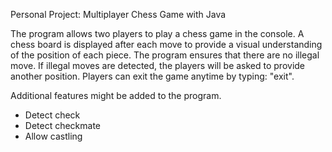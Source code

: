 Personal Project: Multiplayer Chess Game with Java

The program allows two players to play a chess game in the console.
A chess board is displayed after each move to provide a visual understanding of the position of each piece.
The program ensures that there are no illegal move.
If illegal moves are detected, the players will be asked to provide another position.
Players can exit the game anytime by typing: "exit".


Additional features might be added to the program.
- Detect check
- Detect checkmate
- Allow castling
